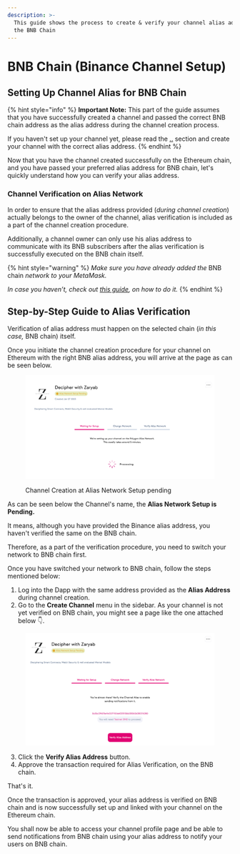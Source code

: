```yaml
---
description: >-
  This guide shows the process to create & verify your channel alias address on
  the BNB Chain
---
```


# BNB Chain (Binance Channel Setup)

## Setting Up Channel Alias for BNB Chain

{% hint style="info" %}
**Important Note:** This part of the guide assumes that you have successfully created a channel and passed the correct BNB chain address as the alias address during the channel creation process.

If you haven't set up your channel yet, please read the [..](../ "mention") section and create your channel with the correct alias address.
{% endhint %}

Now that you have the channel created successfully on the Ethereum chain, and you have passed your preferred alias address for BNB chain, let's quickly understand how you can verify your alias address.&#x20;

### Channel Verification on Alias Network

In order to ensure that the alias address provided (_during channel creation_) actually belongs to the owner of the channel, alias verification is included as a part of the channel creation procedure.

Additionally, a channel owner can only use his alias address to communicate with its BNB subscribers after the alias verification is successfully executed on the BNB chain itself.

{% hint style="warning" %}
_Make sure you have already added the_ BNB chain _network to your MetaMask._&#x20;

_In case you haven’t, check out_ [_this guide_](https://academy.binance.com/en/articles/connecting-metamask-to-binance-smart-chain)_, on how to do it._
{% endhint %}

## Step-by-Step Guide to Alias Verification

Verification of alias address must happen on the selected chain (_in this case,_ BNB chain) itself.&#x20;

Once you initiate the channel creation procedure for your channel on Ethereum with the right BNB alias address, you will arrive at the page as can be seen below.

<figure><img src="../../../.gitbook/assets/image (4) (1).png" alt=""><figcaption><p>Channel Creation at Alias Network Setup pending</p></figcaption></figure>

As can be seen below the Channel's name, the **Alias Network Setup is Pending.**&#x20;

It means, although you have provided the Binance alias address, you haven't verified the same on the BNB chain.

Therefore, as a part of the verification procedure, you need to switch your network to BNB chain first.

Once you have switched your network to BNB chain, follow the steps mentioned below:

1. Log into the Dapp with the same address provided as the **Alias Address** during channel creation.
2. Go to the **Create Channel** menu in the sidebar. As your channel is not yet verified on BNB chain, you might see a page like the one attached below 👇.

<figure><img src="../../../.gitbook/assets/image.png" alt=""><figcaption></figcaption></figure>

3. Click the **Verify Alias Address** button.
4. Approve the transaction required for Alias Verification, on the BNB chain.

That's it.&#x20;

Once the transaction is approved, your alias address is verified on BNB chain and is now successfully set up and linked with your channel on the Ethereum chain.&#x20;

You shall now be able to access your channel profile page and be able to send notifications from BNB chain using your alias address to notify your users on BNB chain.
